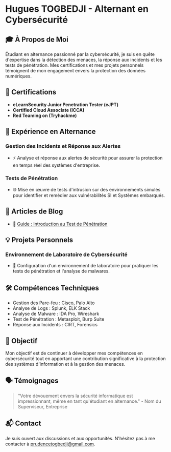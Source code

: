 # Hugues TOGBEDJI - Alternant en Cybersécurité

## 🎓 À Propos de Moi

Étudiant en alternance passionné par la cybersécurité, je suis en quête d'expertise dans la détection des menaces, la réponse aux incidents et les tests de pénétration. Mes certifications et mes projets personnels témoignent de mon engagement envers la protection des données numériques.

## 📜 Certifications

- **eLearnSecurity Junior Penetration Tester (eJPT)**
- **Certified Cloud Associate (ICCA)**
- **Red Teaming on (Tryhackme)**

## 💼 Expérience en Alternance
 
### Gestion des Incidents et Réponse aux Alertes

- ⚡ Analyse et réponse aux alertes de sécurité pour assurer la protection en temps réel des systèmes d'entreprise.

### Tests de Pénétration

- 🌐 Mise en œuvre de tests d'intrusion sur des environnements simulés pour identifier et remédier aux vulnérabilités SI et Systèmes embarqués.

## 📝 Articles de Blog

- 📌 [Guide : Introduction au Test de Pénétration](lien_vers_l'article)

## 💡 Projets Personnels

### Environnement de Laboratoire de Cybersécurité

- 🔧 Configuration d'un environnement de laboratoire pour pratiquer les tests de pénétration et l'analyse de malwares.

## 🛠️ Compétences Techniques

- Gestion des Pare-feu : Cisco, Palo Alto
- Analyse de Logs : Splunk, ELK Stack
- Analyse de Malware : IDA Pro, Wireshark
- Test de Pénétration : Metasploit, Burp Suite
- Réponse aux Incidents : CIRT, Forensics

## 🎯 Objectif

Mon objectif est de continuer à développer mes compétences en cybersécurité tout en apportant une contribution significative à la protection des systèmes d'information et à la gestion des menaces.

## 🗣️ Témoignages

> "Votre dévouement envers la sécurité informatique est impressionnant, même en tant qu'étudiant en alternance." - Nom du Superviseur, Entreprise

## 📬 Contact

Je suis ouvert aux discussions et aux opportunités. N'hésitez pas à me contacter à [prudencetogbedji@gmail.com](mailto:votre@email.com).
